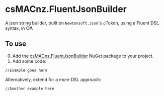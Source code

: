 csMACnz.FluentJsonBuilder
================

A json string builder, built on `Newtonsoft.Json`'s JToken, using a Fluent DSL syntax, in C#.

To use
------

0. Add the [csMACnz.FluentJsonBuilder](https://www.nuget.org/packages/csMACnz.FluentJsonBuilder/) NuGet package to your project.
1. Add some code:

```
//Example goes here
```

Alternatively, extend for a more DSL approach:

```
//Another example here
```